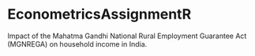 # EconometricsAssignmentR
Impact of the Mahatma Gandhi National Rural Employment Guarantee Act  (MGNREGA) on household income in India. 
